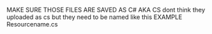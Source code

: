 MAKE SURE THOSE FILES ARE SAVED AS C#   AKA CS            dont think they uploaded as cs but they need to be named like this
EXAMPLE
Resourcename.cs
